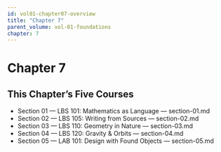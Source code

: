 ```yaml
---
id: vol01-chapter07-overview
title: "Chapter 7"
parent_volume: vol-01-foundations
chapter: 7
---
```


# Chapter 7

## This Chapter’s Five Courses
- Section 01 — LBS 101: Mathematics as Language — section-01.md
- Section 02 — LBS 105: Writing from Sources — section-02.md
- Section 03 — LBS 110: Geometry in Nature — section-03.md
- Section 04 — LBS 120: Gravity & Orbits — section-04.md
- Section 05 — LAB 101: Design with Found Objects — section-05.md

